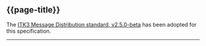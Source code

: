 ## {{page-title}}

The [ITK3 Message Distribution standard, v2.5.0-beta](https://developer.nhs.uk/apis/itk3messagedistribution/explore_bundle_overview.html) has been adopted for this specification.

---